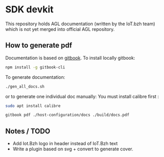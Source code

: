 # SDK devkit

This repository holds AGL documentation (written by the IoT.bzh team) which is
 not yet merged into official AGL repository.

## How to generate pdf

Documentation is based on [gitbook](https://www.gitbook.com/).
To install locally gitbook:

```bash
npm install -g gitbook-cli
```

To generate documentation:

```bash
./gen_all_docs.sh
```

or to generate one individual doc manually:
You must install calibre first :

```bash
sudo apt install calibre
```

```bash
gitbook pdf ./host-configuration/docs ./build/docs.pdf
```

## Notes / TODO

* Add Iot.Bzh logo in header instead of IoT.Bzh text
* Write a plugin based on svg + convert to generate cover.
